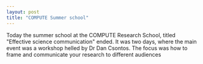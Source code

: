 ```yaml
---
layout: post
title: "COMPUTE Summer school"
---
```


Today the summer school at the COMPUTE Research School, titled "Effective science communication" ended. It was two days, where the main event was a workshop helled by Dr Dan Csontos. The focus was how to frame and communicate your research to different audiences
